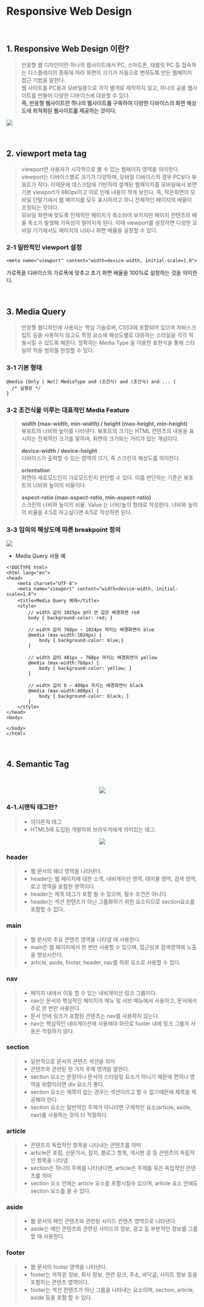 # Responsive Web Design 

<br>

## 1. Responsive Web Design 이란? 

> 반응형 웹 디자인이란 하나의 웹사이트에서 PC, 스마트폰, 태블릿 PC 등 접속하는 디스플레이의 종류에 따라 화면의 크기가 자동으로 변하도록 만든 웹페이지 접근 기법을 말한다. <br>
> 웹 사이트를 PC용과 모바일용으로 각각 별개로 제작하지 않고, 하나의 공용 웹사이트를 만들어 다양한 디바이스에 대응할 수 있다. <br>
> <b>즉, 반응형 웹사이트란 하나의 웹사이트를 구축하여 다양한 디바이스의 화면 해상도에 최적화된 웹사이트를 제공하는 것이다.</b>

![](../img/responsive_web.png)

<br>

## 2. viewport meta tag 

> viewport란 사용자가 시각적으로 볼 수 있는 웹페이지 영역을 의미한다. viewport는 디바이스별로 크기가 다양하며, 모바일 디바이스의 경우 PC보다 뷰포트가 작다. 이때문에 데스크탑에 기반하여 설계된 웹페이지를 모바일에서 보면 기본 viewport가 980px이고 이로 인해 내용이 작게 보인다. 즉, 작은화면의 모바일 단말기에서 웹 페이지를 모두 표시하려고 하니 전체적인 페이지의 배율이 조정되는 것이다. <br>
> 모바일 화면에 맞도록 전체적인 페이지가 축소되어 보이지만 페이지 컨텐츠의 배율 축소가 발생해 가독성이 떨어지게 된다. 이때 viewport를 설정하면 다양한 모바일 기기에서도 페이지의 너비나 화면 배율을 설정할 수 있다. 

### 2-1 일반적인 viewport 설정 
```
<meta name="viewport" content="width=device-width, initial-scale=1.0">
```
가로폭을 디바이스의 가로폭에 맞추고 초기 화면 배율을 100%로 설정하는 것을 의미한다. 

<br>

## 3. Media Query 

> 반응형 웹디자인에 사용되는 핵심 기술로써, CSS3에 포함되어 있으며 자바스크립트 등을 사용하지 않고도 특정 요소에 해상도별로 대응하는 스타일을 각각 적용시킬 수 있도록 해준다. 정확히는 Media Type 을 이용한 표현식을 통해 스타일의 적용 범위를 한정할 수 있다. 

### 3-1 기본 형태 
```
@media [Only | Not] MediaType and (조건식) and (조건식) and ... {
  /* 실행문 */
}
```

### 3-2 조건식을 이루는 대표적인 Media Feature 
><b>width (max-width, min-width) / height (max-height, min-height)</b><br>
뷰포트의 너비와 높이를 나타낸다. 뷰포트의 크기는 HTML 컨텐츠의 내용을 표시하는 전체적인 크기를 말하며, 화면의 크기와는 거리가 있는 개념이다.
>
><b>device-width / device-height</b> <br>
디바이스가 출력할 수 있는 영역의 크기, 즉 스크린의 해상도를 의미한다.
>
><b>orientation</b> <br> 
화면이 세로모드인지 가로모드인지 판단할 수 있다. 이를 판단하는 기준은 뷰포트의 너비와 높이의 비율이다.
>
><b>aspect-ratio (max-aspect-ratio, min-aspect-ratio)</b> <br>
스크린의 너비와 높이의 비율. Value 는 너비/높이 형태로 작성한다. 너비와 높이의 비율을 4:5로 하고싶다면 4/5로 작성하면 된다.

### 3-3 임의의 해상도에 따른 breakpoint 정의 
![](../img/media-query-breakpoints.jpg)

- Media Query 사용 예

```
<!DOCTYPE html>
<html lang="en">
<head>
    <meta charset="UTF-8">
    <meta name="viewport" content="width=device-width, initial-scale=1.0">
    <title>Media Query 예제</title>
    <style>
        // width 값이 1025px 보다 큰 값은 배경화면 red  
        body { background-color: red; }

        // width 값이 768px ~ 1024px 까지는 배경화면이 blue
        @media (max-width:1024px) {
            body { background-color: blue;}
        }

        // width 값이 481px ~ 768px 까지는 배경화면이 yellow
        @media (max-width:768px) {
            body { background-color: yellow; }
        }

        // width 값이 0 ~ 480px 까지는 배경화면이 black
        @media (max-width:480px) {
            body { background-color: black; }
        }
    </style>
</head>
<body>
    
</body>
</html>
```

<br>

## 4. Semantic Tag

<br> 

<center>

![](../img/html5_logo.png)

</center>

### 4-1.시맨틱 태그란? 

> - 의미론적 태그
> - HTML5에 도입된 개발자와 브라우저에게 의미있는 태그. 

<center>

![](../img/semantictag.png)

</center>

### header 

> - 웹 문서의 헤더 영역을 나타낸다.
> - header는 웹 페이지에 대한 소개, 네비게이션 영역, 테이블 영역, 검색 영역, 로고 영역을 포함한 영역이다.
> - header는 제목 태그가 포함 될 수 있으며, 필수 조건은 아니다.
> - header는 섹션 컨텐츠가 아닌 그룹화하기 위한 요소이므로 section요소를 포함할 수 없다.


### main 

> - 웹 문서의 주요 콘텐츠 영역을 나타낼 때 사용한다.
> - main은 웹 페이지에서 한 번만 사용할 수 있으며, 접근성과 검색영역에 노출을 향상시킨다.
> - article, aside, footer, header, nav를 하위 요소로 사용할 수 있다.

### nav 

> - 페이지 내에서 이동 할 수 있는 네비게이션 링크 그룹이다.
> - nav는 문서의 핵심적인 페이지의 메뉴 및 서브 메뉴에서 사용하고, 문서에서 주로 한 번만 사용한다.
> - 문서 안에 링크가 포함된 콘텐츠는 nav를 사용하지 않는다.
> - nav는 핵심적인 네비게이션에 사용해야 하므로 footer 내에 링크 그룹의 사용은 적절하지 않다.

### section 

> - 일반적으로 문서의 콘텐츠 섹션을 의미
> - 콘텐츠와 관련된 한 가지 주제 영역을 말한다.
> - section 요소는 문장이나 문서의 스타일링 요소가 아니기 때문에 편의나 영역을 위함이라면 div 요소가 좋다.
> - section 요소는 제목이 없는 경우는 섹션이라고 할 수 없기때문에 제목을 제공해야 한다.
> - section 요소는 일반적인 주제가 아니라면 구체적인 요소(article, aside, nav)를 사용하는 것이 더 적절하다.

### article 

> - 콘텐츠의 독립적인 항목을 나타내는 콘텐츠를 의미
> - article은 포럼, 신문기사, 잡지, 블로그 항목, 게시판 글 등 콘텐츠의 독립적인 항목을 나타냄
> - section은 하나의 주제를 나타낸다면, article은 주제를 묶은 독립적인 콘텐츠를 의미
> - section 요소 안에는 article 요소를 포함시킬수 있으며, article 요소 안에도 section 요소를 쓸 수 있다.

### aside 

> - 웹 문서의 메인 콘텐츠와 관련된 사이드 컨텐츠 영역으로 나타낸다.
> - aside는 메인 콘텐츠와 관련된 사이드의 정보, 광고 등 부분적인 정보를 그룹할 때 사용한다.

### footer 

> - 웹 문서의 footer 영역을 나타낸다.
> - footer는 저작권 정보, 회사 정보, 관련 링크, 주소, 바닥글, 사이트 정보 등을 포함하는 콘텐츠 영역이다.
> - footer는 섹션 컨텐츠가 아닌 그룹을 나타내는 요소이며, section, article, aside 등을 포함 할 수 있다.
